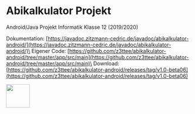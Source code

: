 # Abikalkulator Projekt
Android/Java Projekt Informatik Klasse 12 (2019/2020)

Dokumentation: [https://javadoc.zitzmann-cedric.de/javadoc/abikalkulator-android/](https://javadoc.zitzmann-cedric.de/javadoc/abikalkulator-android/)\
Eigener Code: [https://github.com/z3ttee/abikalkulator-android/tree/master/app/src/main](https://github.com/z3ttee/abikalkulator-android/tree/master/app/src/main)\
Download: [https://github.com/z3ttee/abikalkulator-android/releases/tag/v1.0-beta06](https://github.com/z3ttee/abikalkulator-android/releases/tag/v1.0-beta06)

[<img src="https://play.google.com/intl/en_us/badges/static/images/badges/en_badge_web_generic.png" height="64px">](https://play.google.com/store/apps/details?id=de.zitzmanncedric.abicalc)
